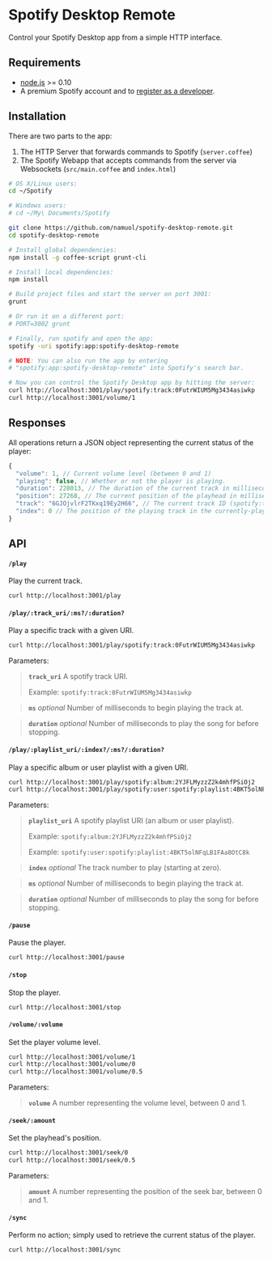 # Spotify Desktop Remote

Control your Spotify Desktop app from a simple HTTP interface.

## Requirements

- [node.js](http://nodejs.org) >= 0.10
- A premium Spotify account and to [register as a developer](https://devaccount.spotify.com/my-account/).

## Installation

There are two parts to the app:

1. The HTTP Server that forwards commands to Spotify (`server.coffee`)
2. The Spotify Webapp that accepts commands from the server via Websockets (`src/main.coffee` and `index.html`)

```sh
# OS X/Linux users:
cd ~/Spotify

# Windows users:
# cd ~/My\ Documents/Spotify

git clone https://github.com/namuol/spotify-desktop-remote.git
cd spotify-desktop-remote

# Install global dependencies:
npm install -g coffee-script grunt-cli

# Install local dependencies:
npm install

# Build project files and start the server on port 3001:
grunt

# Or run it on a different port:
# PORT=3002 grunt

# Finally, run spotify and open the app:
spotify -uri spotify:app:spotify-desktop-remote

# NOTE: You can also run the app by entering
# "spotify:app:spotify-desktop-remote" into Spotify's search bar.

# Now you can control the Spotify Desktop app by hitting the server:
curl http://localhost:3001/play/spotify:track:0FutrWIUM5Mg3434asiwkp
curl http://localhost:3001/volume/1
```

## Responses

All operations return a JSON object representing the current status of the player:

```js
{
  "volume": 1, // Current volume level (between 0 and 1)
  "playing": false, // Whether or not the player is playing.
  "duration": 228013, // The duration of the current track in milliseconds.
  "position": 27268, // The current position of the playhead in milliseconds.
  "track": "6GJOjvlrF2TKxq19Ey2H66", // The current track ID (spotify:track:<id>)
  "index": 0 // The position of the playing track in the currently-playing playlist.
}
```

## API

#### `/play`
Play the current track.

```sh
curl http://localhost:3001/play
```

#### `/play/:track_uri/:ms?/:duration?`
Play a specific track with a given URI.

```sh
curl http://localhost:3001/play/spotify:track:0FutrWIUM5Mg3434asiwkp
```

Parameters:
> **`track_uri`**
> A spotify track URI.
>
> Example: `spotify:track:0FutrWIUM5Mg3434asiwkp`

> **`ms`** *optional*
> Number of milliseconds to begin playing the track at.

> **`duration`** *optional*
> Number of milliseconds to play the song for before stopping. 

#### `/play/:playlist_uri/:index?/:ms?/:duration?`
Play a specific album or user playlist with a given URI.

```sh
curl http://localhost:3001/play/spotify:album:2YJFLMyzzZ2k4mhfPSiOj2
curl http://localhost:3001/play/spotify:user:spotify:playlist:4BKT5olNFqLB1FAa8OtC8k
```

Parameters:
> **`playlist_uri`**
> A spotify playlist URI (an album or user playlist).
>
> Example: `spotify:album:2YJFLMyzzZ2k4mhfPSiOj2`
>
> Example: `spotify:user:spotify:playlist:4BKT5olNFqLB1FAa8OtC8k`

> **`index`** *optional*
> The track number to play (starting at zero).

> **`ms`** *optional*
> Number of milliseconds to begin playing the track at.

> **`duration`** *optional*
> Number of milliseconds to play the song for before stopping. 

#### `/pause`
Pause the player.

```sh
curl http://localhost:3001/pause
```

#### `/stop`
Stop the player.

```sh
curl http://localhost:3001/stop
```

#### `/volume/:volume`
Set the player volume level.

```sh
curl http://localhost:3001/volume/1
curl http://localhost:3001/volume/0
curl http://localhost:3001/volume/0.5
```

Parameters:
> **`volume`**
> A number representing the volume level, between 0 and 1.

#### `/seek/:amount`
Set the playhead's position.

```sh
curl http://localhost:3001/seek/0
curl http://localhost:3001/seek/0.5
```

Parameters:
> **`amount`**
> A number representing the position of the seek bar, between 0 and 1.

#### `/sync`
Perform no action; simply used to retrieve the current status of the player.

```sh
curl http://localhost:3001/sync
```
